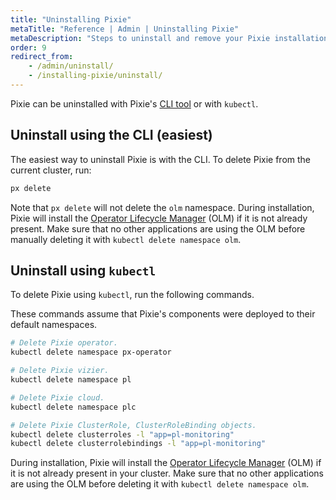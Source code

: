 ```yaml
---
title: "Uninstalling Pixie"
metaTitle: "Reference | Admin | Uninstalling Pixie"
metaDescription: "Steps to uninstall and remove your Pixie installation."
order: 9
redirect_from:
    - /admin/uninstall/
    - /installing-pixie/uninstall/
---
```


Pixie can be uninstalled with Pixie's [CLI tool](/installing-pixie/install-schemes/cli) or with `kubectl`.

## Uninstall using the CLI (easiest)

The easiest way to uninstall Pixie is with the CLI. To delete Pixie from the current cluster, run:

```bash
px delete
```

Note that `px delete` will not delete the `olm` namespace. During installation, Pixie will install the [Operator Lifecycle Manager](https://docs.openshift.com/container-platform/4.5/operators/understanding/olm/olm-understanding-olm.html) (OLM) if it is not already present. Make sure that no other applications are using the OLM before manually deleting it with `kubectl delete namespace olm`.

## Uninstall using `kubectl`

To delete Pixie using `kubectl`, run the following commands.

These commands assume that Pixie's components were deployed to their default namespaces.

```bash
# Delete Pixie operator.
kubectl delete namespace px-operator

# Delete Pixie vizier.
kubectl delete namespace pl

# Delete Pixie cloud.
kubectl delete namespace plc

# Delete Pixie ClusterRole, ClusterRoleBinding objects.
kubectl delete clusterroles -l "app=pl-monitoring"
kubectl delete clusterrolebindings -l "app=pl-monitoring"
```

During installation, Pixie will install the [Operator Lifecycle Manager](https://docs.openshift.com/container-platform/4.5/operators/understanding/olm/olm-understanding-olm.html) (OLM) if it is not already present in your cluster. Make sure that no other applications are using the OLM before deleting it with `kubectl delete namespace olm`.
